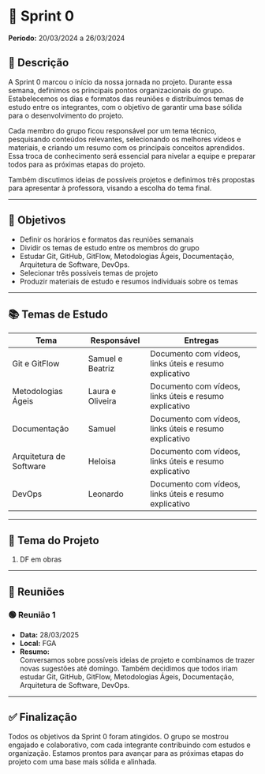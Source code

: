 # 🏁 Sprint 0  
**Período:** 20/03/2024 a 26/03/2024  

## 📝 Descrição  

A Sprint 0 marcou o início da nossa jornada no projeto. Durante essa semana, definimos os principais pontos organizacionais do grupo. Estabelecemos os dias e formatos das reuniões e distribuímos temas de estudo entre os integrantes, com o objetivo de garantir uma base sólida para o desenvolvimento do projeto.

Cada membro do grupo ficou responsável por um tema técnico, pesquisando conteúdos relevantes, selecionando os melhores vídeos e materiais, e criando um resumo com os principais conceitos aprendidos. Essa troca de conhecimento será essencial para nivelar a equipe e preparar todos para as próximas etapas do projeto.

Também discutimos ideias de possíveis projetos e definimos três propostas para apresentar à professora, visando a escolha do tema final.

---

## 🎯 Objetivos  

- Definir os horários e formatos das reuniões semanais  
- Dividir os temas de estudo entre os membros do grupo  
- Estudar Git, GitHub, GitFlow, Metodologias Ágeis, Documentação, Arquitetura de Software, DevOps.
- Selecionar três possíveis temas de projeto  
- Produzir materiais de estudo e resumos individuais sobre os temas

---

## 📚 Temas de Estudo  

| Tema                 | Responsável         | Entregas                                                                 |
|----------------------|---------------------|--------------------------------------------------------------------------|
| Git e GitFlow        | Samuel e Beatriz            | Documento com vídeos, links úteis e resumo explicativo           |
| Metodologias Ágeis   | Laura e Oliveira | Documento com vídeos, links úteis e resumo explicativo                      |
| Documentação         | Samuel | Documento com vídeos, links úteis e resumo explicativo                                |
| Arquitetura de Software | Heloisa | Documento com vídeos, links úteis e resumo explicativo                            |
| DevOps               | Leonardo | Documento com vídeos, links úteis e resumo explicativo                              |

---

## 🧠 Tema do Projeto

1. DF em obras


---

## 📆 Reuniões  

### 🟢 Reunião 1  
- **Data:** 28/03/2025 
- **Local:** FGA  
- **Resumo:**  
  Conversamos sobre possíveis ideias de projeto e combinamos de trazer novas sugestões até domingo. Também decidimos que todos iriam estudar Git, GitHub, GitFlow, Metodologias Ágeis, Documentação, Arquitetura de Software, DevOps.

---

## ✅ Finalização  

Todos os objetivos da Sprint 0 foram atingidos. O grupo se mostrou engajado e colaborativo, com cada integrante contribuindo com estudos e organização. Estamos prontos para avançar para as próximas etapas do projeto com uma base mais sólida e alinhada.

